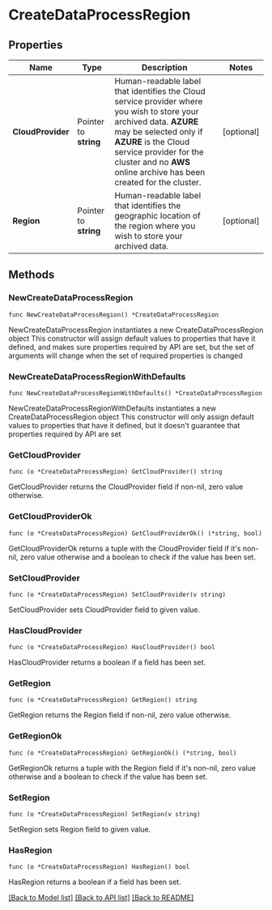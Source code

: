 # CreateDataProcessRegion

## Properties

Name | Type | Description | Notes
------------ | ------------- | ------------- | -------------
**CloudProvider** | Pointer to **string** | Human-readable label that identifies the Cloud service provider where you wish to store your archived data. **AZURE** may be selected only if **AZURE** is the Cloud service provider for the cluster and no **AWS** online archive has been created for the cluster. | [optional] 
**Region** | Pointer to **string** | Human-readable label that identifies the geographic location of the region where you wish to store your archived data. | [optional] 

## Methods

### NewCreateDataProcessRegion

`func NewCreateDataProcessRegion() *CreateDataProcessRegion`

NewCreateDataProcessRegion instantiates a new CreateDataProcessRegion object
This constructor will assign default values to properties that have it defined,
and makes sure properties required by API are set, but the set of arguments
will change when the set of required properties is changed

### NewCreateDataProcessRegionWithDefaults

`func NewCreateDataProcessRegionWithDefaults() *CreateDataProcessRegion`

NewCreateDataProcessRegionWithDefaults instantiates a new CreateDataProcessRegion object
This constructor will only assign default values to properties that have it defined,
but it doesn't guarantee that properties required by API are set

### GetCloudProvider

`func (o *CreateDataProcessRegion) GetCloudProvider() string`

GetCloudProvider returns the CloudProvider field if non-nil, zero value otherwise.

### GetCloudProviderOk

`func (o *CreateDataProcessRegion) GetCloudProviderOk() (*string, bool)`

GetCloudProviderOk returns a tuple with the CloudProvider field if it's non-nil, zero value otherwise
and a boolean to check if the value has been set.

### SetCloudProvider

`func (o *CreateDataProcessRegion) SetCloudProvider(v string)`

SetCloudProvider sets CloudProvider field to given value.

### HasCloudProvider

`func (o *CreateDataProcessRegion) HasCloudProvider() bool`

HasCloudProvider returns a boolean if a field has been set.
### GetRegion

`func (o *CreateDataProcessRegion) GetRegion() string`

GetRegion returns the Region field if non-nil, zero value otherwise.

### GetRegionOk

`func (o *CreateDataProcessRegion) GetRegionOk() (*string, bool)`

GetRegionOk returns a tuple with the Region field if it's non-nil, zero value otherwise
and a boolean to check if the value has been set.

### SetRegion

`func (o *CreateDataProcessRegion) SetRegion(v string)`

SetRegion sets Region field to given value.

### HasRegion

`func (o *CreateDataProcessRegion) HasRegion() bool`

HasRegion returns a boolean if a field has been set.

[[Back to Model list]](../README.md#documentation-for-models) [[Back to API list]](../README.md#documentation-for-api-endpoints) [[Back to README]](../README.md)


